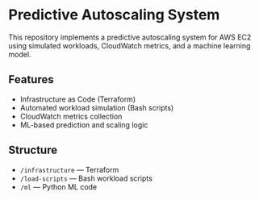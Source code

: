 # Predictive Autoscaling System

This repository implements a predictive autoscaling system for AWS EC2 using simulated workloads, CloudWatch metrics, and a machine learning model.

## Features
- Infrastructure as Code (Terraform)
- Automated workload simulation (Bash scripts)
- CloudWatch metrics collection
- ML-based prediction and scaling logic

## Structure
- `/infrastructure` — Terraform
- `/load-scripts` — Bash workload scripts
- `/ml` — Python ML code
